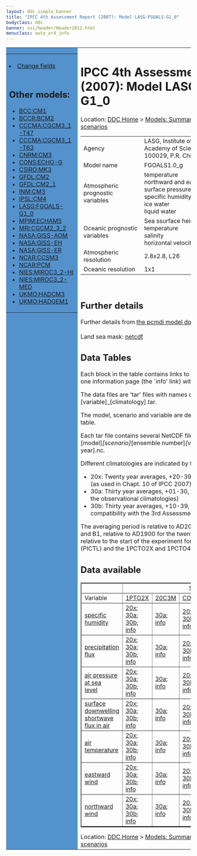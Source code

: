 ```yaml
---
layout: ddc_simple_banner
title: "IPCC 4th Assessment Report (2007): Model LASG-FGOALS-G1_0"
bodyclass: ddc
banner: ssi/header/Header2012.html
menuclass: auto_ar4_info
---
```



<table width="100%" border="0" cellspacing="0" cellpadding="0" style="border-collapse: collapse;">
<tr style="margin:0;padding:0;border:0;">
<td style="margin:0;padding:0;border:0;height:1pt;width:150pt;background:#5492CD;" valign="top" >

<div id="lh-col2" class="auto_ar4_info">
<table class="menumain" bgcolor="#5492CD" cellspacing="0" width="100%" border="0">
<tr><td>

<br/>
<li><a href="model-LASG-FGOALS-G1_0-change.html">Change fields</a></li><br/>

<h2> Other models:</h2>
<ul>
<li><a href="model-BCC-CM1.html">BCC:CM1</a></li>
<li><a href="model-BCCR-BCM2.html">BCCR:BCM2</a></li>
<li><a href="model-CCCMA-CGCM3_1-T47.html">CCCMA:CGCM3_1-T47</a></li>
<li><a href="model-CCCMA-CGCM3_1-T63.html">CCCMA:CGCM3_1-T63</a></li>
<li><a href="model-CNRM-CM3.html">CNRM:CM3</a></li>
<li><a href="model-CONS-ECHO-G.html">CONS:ECHO-G</a></li>
<li><a href="model-CSIRO-MK3.html">CSIRO:MK3</a></li>
<li><a href="model-GFDL-CM2.html">GFDL:CM2</a></li>
<li><a href="model-GFDL-CM2_1.html">GFDL:CM2_1</a></li>
<li><a href="model-INM-CM3.html">INM:CM3</a></li>
<li><a href="model-IPSL-CM4.html">IPSL:CM4</a></li>
<li><a href="model-LASG-FGOALS-G1_0.html">LASG:FGOALS-G1_0</a></li>
<li><a href="model-MPIM-ECHAM5.html">MPIM:ECHAM5</a></li>
<li><a href="model-MRI-CGCM2_3_2.html">MRI:CGCM2_3_2</a></li>
<li><a href="model-NASA-GISS-AOM.html">NASA:GISS-AOM</a></li>
<li><a href="model-NASA-GISS-EH.html">NASA:GISS-EH</a></li>
<li><a href="model-NASA-GISS-ER.html">NASA:GISS-ER</a></li>
<li><a href="model-NCAR-CCSM3.html">NCAR:CCSM3</a></li>
<li><a href="model-NCAR-PCM.html">NCAR:PCM</a></li>
<li><a href="model-NIES-MIROC3_2-HI.html">NIES:MIROC3_2-HI</a></li>
<li><a href="model-NIES-MIROC3_2-MED.html">NIES:MIROC3_2-MED</a></li>
<li><a href="model-UKMO-HADCM3.html">UKMO:HADCM3</a></li>
<li><a href="model-UKMO-HADGEM1.html">UKMO:HADGEM1</a></li>
</ul>

</td></tr> 
<!--#include virtual="/ssi12/logos/badc.html" -->
</table>
</div>
</td>
<td><h1>IPCC 4th Assessment Report (2007): Model LASG-FGOALS-G1_0</h1>

<!-- Breadcrumb1 -->
<div id="breadcrumb1" align="left">
Location: <a href="/index.html">DDC Home</a> > <a href="/sim/gcm_clim/">Models: Summary Data</a>
> <a href="/sim/gcm_clim/SRES_AR4/index.html">AR4 (2007): SRES scenarios</a>
</div>
<!-- End of Breadcrumb1 --><table class="meta-data-table">
<tr>
     <td class="meta-table-col1">Agency</td><td> LASG, Institute of Atmospheric Physics, Chinese Academy of Sciemces, P.O. Box 9804, Beijing 100029, P.R. China</td>
</tr>
<tr>
     <td class="meta-table-col1">Model name</td><td> FGOALS1.0_g</td>
</tr>
<tr>
     <td class="meta-table-col1">Atmospheric prognostic variables</td><td> temperature<br/>
 northward and eastward wind<br/>
 surface pressure<br/>
 specific humidity<br/>
 ice water<br/>
 liquid water</td>
</tr>
<tr>
     <td class="meta-table-col1">Oceanic prognostic variables</td><td> Sea ssurface height<br/>
 temperature<br/>
 salinity<br/>
 horizontal velocity</td>
</tr>
<tr>
     <td class="meta-table-col1">Atmospheric resolution</td><td> 2.8x2.8, L26</td>
</tr>
<tr>
     <td class="meta-table-col1">Oceanic resolution</td><td> 1x1</td>
</tr>
</table>
<br/>
<h2>Further details</h2>
    Further details from <a href="http://www-pcmdi.llnl.gov/ipcc/model_documentation/ipcc_model_documentation.php">
          the pcmdi model documentation page</a>
<br/>
<br/>Land sea mask: <a href="/cgi-bin/downl/ar4_nc/sftlf/FGOALS_sftlf.nc">netcdf</a><br/>
<h2> Data Tables</h2>

Each block in the table contains links to one or more data files and
to one information page (the `info' link) with further information.
<p/>

The data files are 'tar' files with names of the form
[model]_[scenario]_[variable]_[climatology].tar.
<p/>

The model, scenario and variable are determined by the position in
the table.
<p/>

Each tar file contains several NetCDF files with names of the form:
[model]_[scenario]_[ensemble number]_[variable]_[start-year]-[end-year].nc.
<p/>

Different climatologies are indicated by the links within each table entry.
<ul>
<li>20x: Twenty year averages, +20-39, +46-65, +80-99, +180-199 (as used in Chapt. 10 of IPCC 2007)</li>
<li>30a: Thirty year averages, +01-30, +31-60, +61-90 (as used in the observational climatologies)</li>
<li>30b: Thirty year averages, +10-39, +40-69, +70-99 (for compatibility with the 3rd Assessment Report)</li>
</ul>
The averaging period is relative to AD2000 for SRES scenarios A1B, A2 and B1,
relative to AD1900 for the twentieth century run (20C3M) and relative to the
start of the experiment for the pre-industrial control (PICTL) and the
1PCTO2X and 1PCTO4X runs.
<p/>

<h2>Data available</h2>

<table class="data-table"  border="2">
<tr><td></td>
<td colspan="6" align="center">Scenario</td>
</tr>
<tr><td>Variable</td>
      <td><a href="scenario-1PTO2X.html">1PTO2X</a></td>
      <td><a href="scenario-20C3M.html">20C3M</a></td>
      <td><a href="scenario-COMMIT.html">COMMIT</a></td>
      <td><a href="scenario-PICTL.html">PICTL</a></td>
      <td><a href="scenario-SRA1B.html">SRA1B</a></td>
      <td><a href="scenario-SRB1.html">SRB1</a></td>
</tr>
<tr><td class="data-table-col1"><a href="var-specific_humidity.html">specific humidity</a></td>
      <td class="data-table-item">
      <a href="/cgi-bin/downl/ar4_nc/huss/FGOALS_1PTO2X_huss_oc20x.tar">20x</a>;
      <a href="/cgi-bin/downl/ar4_nc/huss/FGOALS_1PTO2X_huss_oc30a.tar">30a</a>;
      <a href="/cgi-bin/downl/ar4_nc/huss/FGOALS_1PTO2X_huss_oc30b.tar">30b</a>;
      <a href="/ar4/info/LASG-FGOALS-G1_0_1PTO2X_huss.html">info</a></td>
      <td class="data-table-item">
      <a href="/cgi-bin/downl/ar4_nc/huss/FGOALS_20C3M_huss_c30a.tar">30a</a>;
      <a href="/ar4/info/LASG-FGOALS-G1_0_20C3M_huss.html">info</a></td>
      <td class="data-table-item">
      <a href="/cgi-bin/downl/ar4_nc/huss/FGOALS_COMMIT_huss_c20x.tar">20x</a>;
      <a href="/cgi-bin/downl/ar4_nc/huss/FGOALS_COMMIT_huss_c30b.tar">30b</a>;
      <a href="/ar4/info/LASG-FGOALS-G1_0_COMMIT_huss.html">info</a></td>
      <td class="data-table-item">
      <a href="/cgi-bin/downl/ar4_nc/huss/FGOALS_PICTL_huss_oc20x.tar">20x</a>;
      <a href="/cgi-bin/downl/ar4_nc/huss/FGOALS_PICTL_huss_oc30a.tar">30a</a>;
      <a href="/cgi-bin/downl/ar4_nc/huss/FGOALS_PICTL_huss_oc30b.tar">30b</a>;
      <a href="/ar4/info/LASG-FGOALS-G1_0_PICTL_huss.html">info</a></td>
      <td class="data-table-item">
      <a href="/cgi-bin/downl/ar4_nc/huss/FGOALS_SRA1B_huss_c20x.tar">20x</a>;
      <a href="/cgi-bin/downl/ar4_nc/huss/FGOALS_SRA1B_huss_c30b.tar">30b</a>;
      <a href="/ar4/info/LASG-FGOALS-G1_0_SRA1B_huss.html">info</a></td>
      <td class="data-table-item">
      <a href="/cgi-bin/downl/ar4_nc/huss/FGOALS_SRB1_huss_c20x.tar">20x</a>;
      <a href="/cgi-bin/downl/ar4_nc/huss/FGOALS_SRB1_huss_c30b.tar">30b</a>;
      <a href="/ar4/info/LASG-FGOALS-G1_0_SRB1_huss.html">info</a></td>
</tr>
<tr><td class="data-table-col1"><a href="var-precipitation_flux.html">precipitation flux</a></td>
      <td class="data-table-item">
      <a href="/cgi-bin/downl/ar4_nc/pr/FGOALS_1PTO2X_pr_oc20x.tar">20x</a>;
      <a href="/cgi-bin/downl/ar4_nc/pr/FGOALS_1PTO2X_pr_oc30a.tar">30a</a>;
      <a href="/cgi-bin/downl/ar4_nc/pr/FGOALS_1PTO2X_pr_oc30b.tar">30b</a>;
      <a href="/ar4/info/LASG-FGOALS-G1_0_1PTO2X_pr.html">info</a></td>
      <td class="data-table-item">
      <a href="/cgi-bin/downl/ar4_nc/pr/FGOALS_20C3M_pr_c30a.tar">30a</a>;
      <a href="/ar4/info/LASG-FGOALS-G1_0_20C3M_pr.html">info</a></td>
      <td class="data-table-item">
      <a href="/cgi-bin/downl/ar4_nc/pr/FGOALS_COMMIT_pr_c20x.tar">20x</a>;
      <a href="/cgi-bin/downl/ar4_nc/pr/FGOALS_COMMIT_pr_c30b.tar">30b</a>;
      <a href="/ar4/info/LASG-FGOALS-G1_0_COMMIT_pr.html">info</a></td>
      <td class="data-table-item">
      <a href="/cgi-bin/downl/ar4_nc/pr/FGOALS_PICTL_pr_oc20x.tar">20x</a>;
      <a href="/cgi-bin/downl/ar4_nc/pr/FGOALS_PICTL_pr_oc30a.tar">30a</a>;
      <a href="/cgi-bin/downl/ar4_nc/pr/FGOALS_PICTL_pr_oc30b.tar">30b</a>;
      <a href="/ar4/info/LASG-FGOALS-G1_0_PICTL_pr.html">info</a></td>
      <td class="data-table-item">
      <a href="/cgi-bin/downl/ar4_nc/pr/FGOALS_SRA1B_pr_c20x.tar">20x</a>;
      <a href="/cgi-bin/downl/ar4_nc/pr/FGOALS_SRA1B_pr_c30b.tar">30b</a>;
      <a href="/ar4/info/LASG-FGOALS-G1_0_SRA1B_pr.html">info</a></td>
      <td class="data-table-item">
      <a href="/cgi-bin/downl/ar4_nc/pr/FGOALS_SRB1_pr_c20x.tar">20x</a>;
      <a href="/cgi-bin/downl/ar4_nc/pr/FGOALS_SRB1_pr_c30b.tar">30b</a>;
      <a href="/ar4/info/LASG-FGOALS-G1_0_SRB1_pr.html">info</a></td>
</tr>
<tr><td class="data-table-col1"><a href="var-air_pressure_at_sea_level.html">air pressure at sea<br/> level</a></td>
      <td class="data-table-item">
      <a href="/cgi-bin/downl/ar4_nc/psl/FGOALS_1PTO2X_psl_oc20x.tar">20x</a>;
      <a href="/cgi-bin/downl/ar4_nc/psl/FGOALS_1PTO2X_psl_oc30a.tar">30a</a>;
      <a href="/cgi-bin/downl/ar4_nc/psl/FGOALS_1PTO2X_psl_oc30b.tar">30b</a>;
      <a href="/ar4/info/LASG-FGOALS-G1_0_1PTO2X_psl.html">info</a></td>
      <td class="data-table-item">
      <a href="/cgi-bin/downl/ar4_nc/psl/FGOALS_20C3M_psl_c30a.tar">30a</a>;
      <a href="/ar4/info/LASG-FGOALS-G1_0_20C3M_psl.html">info</a></td>
      <td class="data-table-item">
      <a href="/cgi-bin/downl/ar4_nc/psl/FGOALS_COMMIT_psl_c20x.tar">20x</a>;
      <a href="/cgi-bin/downl/ar4_nc/psl/FGOALS_COMMIT_psl_c30b.tar">30b</a>;
      <a href="/ar4/info/LASG-FGOALS-G1_0_COMMIT_psl.html">info</a></td>
      <td class="data-table-item">
      <a href="/cgi-bin/downl/ar4_nc/psl/FGOALS_PICTL_psl_oc20x.tar">20x</a>;
      <a href="/cgi-bin/downl/ar4_nc/psl/FGOALS_PICTL_psl_oc30a.tar">30a</a>;
      <a href="/cgi-bin/downl/ar4_nc/psl/FGOALS_PICTL_psl_oc30b.tar">30b</a>;
      <a href="/ar4/info/LASG-FGOALS-G1_0_PICTL_psl.html">info</a></td>
      <td class="data-table-item">
      <a href="/cgi-bin/downl/ar4_nc/psl/FGOALS_SRA1B_psl_c20x.tar">20x</a>;
      <a href="/cgi-bin/downl/ar4_nc/psl/FGOALS_SRA1B_psl_c30b.tar">30b</a>;
      <a href="/ar4/info/LASG-FGOALS-G1_0_SRA1B_psl.html">info</a></td>
      <td class="data-table-item">
      <a href="/cgi-bin/downl/ar4_nc/psl/FGOALS_SRB1_psl_c20x.tar">20x</a>;
      <a href="/cgi-bin/downl/ar4_nc/psl/FGOALS_SRB1_psl_c30b.tar">30b</a>;
      <a href="/ar4/info/LASG-FGOALS-G1_0_SRB1_psl.html">info</a></td>
</tr>
<tr><td class="data-table-col1"><a href="var-surface_downwelling_shortwave_flux_in_air.html">surface downwelling<br/> shortwave flux in air</a></td>
      <td class="data-table-item">
      <a href="/cgi-bin/downl/ar4_nc/rsds/FGOALS_1PTO2X_rsds_oc20x.tar">20x</a>;
      <a href="/cgi-bin/downl/ar4_nc/rsds/FGOALS_1PTO2X_rsds_oc30a.tar">30a</a>;
      <a href="/cgi-bin/downl/ar4_nc/rsds/FGOALS_1PTO2X_rsds_oc30b.tar">30b</a>;
      <a href="/ar4/info/LASG-FGOALS-G1_0_1PTO2X_rsds.html">info</a></td>
      <td class="data-table-item">
      <a href="/cgi-bin/downl/ar4_nc/rsds/FGOALS_20C3M_rsds_c30a.tar">30a</a>;
      <a href="/ar4/info/LASG-FGOALS-G1_0_20C3M_rsds.html">info</a></td>
      <td class="data-table-item">
      <a href="/cgi-bin/downl/ar4_nc/rsds/FGOALS_COMMIT_rsds_c20x.tar">20x</a>;
      <a href="/cgi-bin/downl/ar4_nc/rsds/FGOALS_COMMIT_rsds_c30b.tar">30b</a>;
      <a href="/ar4/info/LASG-FGOALS-G1_0_COMMIT_rsds.html">info</a></td>
      <td class="data-table-item">
      <a href="/cgi-bin/downl/ar4_nc/rsds/FGOALS_PICTL_rsds_oc20x.tar">20x</a>;
      <a href="/cgi-bin/downl/ar4_nc/rsds/FGOALS_PICTL_rsds_oc30a.tar">30a</a>;
      <a href="/cgi-bin/downl/ar4_nc/rsds/FGOALS_PICTL_rsds_oc30b.tar">30b</a>;
      <a href="/ar4/info/LASG-FGOALS-G1_0_PICTL_rsds.html">info</a></td>
      <td class="data-table-item">
      <a href="/cgi-bin/downl/ar4_nc/rsds/FGOALS_SRA1B_rsds_c20x.tar">20x</a>;
      <a href="/cgi-bin/downl/ar4_nc/rsds/FGOALS_SRA1B_rsds_c30b.tar">30b</a>;
      <a href="/ar4/info/LASG-FGOALS-G1_0_SRA1B_rsds.html">info</a></td>
      <td class="data-table-item">
      <a href="/cgi-bin/downl/ar4_nc/rsds/FGOALS_SRB1_rsds_c20x.tar">20x</a>;
      <a href="/cgi-bin/downl/ar4_nc/rsds/FGOALS_SRB1_rsds_c30b.tar">30b</a>;
      <a href="/ar4/info/LASG-FGOALS-G1_0_SRB1_rsds.html">info</a></td>
</tr>
<tr><td class="data-table-col1"><a href="var-air_temperature.html">air temperature</a></td>
      <td class="data-table-item">
      <a href="/cgi-bin/downl/ar4_nc/tas/FGOALS_1PTO2X_tas_oc20x.tar">20x</a>;
      <a href="/cgi-bin/downl/ar4_nc/tas/FGOALS_1PTO2X_tas_oc30a.tar">30a</a>;
      <a href="/cgi-bin/downl/ar4_nc/tas/FGOALS_1PTO2X_tas_oc30b.tar">30b</a>;
      <a href="/ar4/info/LASG-FGOALS-G1_0_1PTO2X_tas.html">info</a></td>
      <td class="data-table-item">
      <a href="/cgi-bin/downl/ar4_nc/tas/FGOALS_20C3M_tas_c30a.tar">30a</a>;
      <a href="/ar4/info/LASG-FGOALS-G1_0_20C3M_tas.html">info</a></td>
      <td class="data-table-item">
      <a href="/cgi-bin/downl/ar4_nc/tas/FGOALS_COMMIT_tas_c20x.tar">20x</a>;
      <a href="/cgi-bin/downl/ar4_nc/tas/FGOALS_COMMIT_tas_c30b.tar">30b</a>;
      <a href="/ar4/info/LASG-FGOALS-G1_0_COMMIT_tas.html">info</a></td>
      <td class="data-table-item">
      <a href="/cgi-bin/downl/ar4_nc/tas/FGOALS_PICTL_tas_oc20x.tar">20x</a>;
      <a href="/cgi-bin/downl/ar4_nc/tas/FGOALS_PICTL_tas_oc30a.tar">30a</a>;
      <a href="/cgi-bin/downl/ar4_nc/tas/FGOALS_PICTL_tas_oc30b.tar">30b</a>;
      <a href="/ar4/info/LASG-FGOALS-G1_0_PICTL_tas.html">info</a></td>
      <td class="data-table-item">
      <a href="/cgi-bin/downl/ar4_nc/tas/FGOALS_SRA1B_tas_c20x.tar">20x</a>;
      <a href="/cgi-bin/downl/ar4_nc/tas/FGOALS_SRA1B_tas_c30b.tar">30b</a>;
      <a href="/ar4/info/LASG-FGOALS-G1_0_SRA1B_tas.html">info</a></td>
      <td class="data-table-item">
      <a href="/cgi-bin/downl/ar4_nc/tas/FGOALS_SRB1_tas_c20x.tar">20x</a>;
      <a href="/cgi-bin/downl/ar4_nc/tas/FGOALS_SRB1_tas_c30b.tar">30b</a>;
      <a href="/ar4/info/LASG-FGOALS-G1_0_SRB1_tas.html">info</a></td>
</tr>
<tr><td class="data-table-col1"><a href="var-eastward_wind.html">eastward wind</a></td>
      <td class="data-table-item">
      <a href="/cgi-bin/downl/ar4_nc/uas/FGOALS_1PTO2X_uas_oc20x.tar">20x</a>;
      <a href="/cgi-bin/downl/ar4_nc/uas/FGOALS_1PTO2X_uas_oc30a.tar">30a</a>;
      <a href="/cgi-bin/downl/ar4_nc/uas/FGOALS_1PTO2X_uas_oc30b.tar">30b</a>;
      <a href="/ar4/info/LASG-FGOALS-G1_0_1PTO2X_uas.html">info</a></td>
      <td class="data-table-item">
      <a href="/cgi-bin/downl/ar4_nc/uas/FGOALS_20C3M_uas_c30a.tar">30a</a>;
      <a href="/ar4/info/LASG-FGOALS-G1_0_20C3M_uas.html">info</a></td>
      <td class="data-table-item">
      <a href="/cgi-bin/downl/ar4_nc/uas/FGOALS_COMMIT_uas_c20x.tar">20x</a>;
      <a href="/cgi-bin/downl/ar4_nc/uas/FGOALS_COMMIT_uas_c30b.tar">30b</a>;
      <a href="/ar4/info/LASG-FGOALS-G1_0_COMMIT_uas.html">info</a></td>
      <td class="data-table-item">
      <a href="/cgi-bin/downl/ar4_nc/uas/FGOALS_PICTL_uas_oc20x.tar">20x</a>;
      <a href="/cgi-bin/downl/ar4_nc/uas/FGOALS_PICTL_uas_oc30a.tar">30a</a>;
      <a href="/cgi-bin/downl/ar4_nc/uas/FGOALS_PICTL_uas_oc30b.tar">30b</a>;
      <a href="/ar4/info/LASG-FGOALS-G1_0_PICTL_uas.html">info</a></td>
      <td class="data-table-item">
      <a href="/cgi-bin/downl/ar4_nc/uas/FGOALS_SRA1B_uas_c20x.tar">20x</a>;
      <a href="/cgi-bin/downl/ar4_nc/uas/FGOALS_SRA1B_uas_c30b.tar">30b</a>;
      <a href="/ar4/info/LASG-FGOALS-G1_0_SRA1B_uas.html">info</a></td>
      <td class="data-table-item">
      <a href="/cgi-bin/downl/ar4_nc/uas/FGOALS_SRB1_uas_c20x.tar">20x</a>;
      <a href="/cgi-bin/downl/ar4_nc/uas/FGOALS_SRB1_uas_c30b.tar">30b</a>;
      <a href="/ar4/info/LASG-FGOALS-G1_0_SRB1_uas.html">info</a></td>
</tr>
<tr><td class="data-table-col1"><a href="var-northward_wind.html">northward wind</a></td>
      <td class="data-table-item">
      <a href="/cgi-bin/downl/ar4_nc/vas/FGOALS_1PTO2X_vas_oc20x.tar">20x</a>;
      <a href="/cgi-bin/downl/ar4_nc/vas/FGOALS_1PTO2X_vas_oc30a.tar">30a</a>;
      <a href="/cgi-bin/downl/ar4_nc/vas/FGOALS_1PTO2X_vas_oc30b.tar">30b</a>;
      <a href="/ar4/info/LASG-FGOALS-G1_0_1PTO2X_vas.html">info</a></td>
      <td class="data-table-item">
      <a href="/cgi-bin/downl/ar4_nc/vas/FGOALS_20C3M_vas_c30a.tar">30a</a>;
      <a href="/ar4/info/LASG-FGOALS-G1_0_20C3M_vas.html">info</a></td>
      <td class="data-table-item">
      <a href="/cgi-bin/downl/ar4_nc/vas/FGOALS_COMMIT_vas_c20x.tar">20x</a>;
      <a href="/cgi-bin/downl/ar4_nc/vas/FGOALS_COMMIT_vas_c30b.tar">30b</a>;
      <a href="/ar4/info/LASG-FGOALS-G1_0_COMMIT_vas.html">info</a></td>
      <td class="data-table-item">
      <a href="/cgi-bin/downl/ar4_nc/vas/FGOALS_PICTL_vas_oc20x.tar">20x</a>;
      <a href="/cgi-bin/downl/ar4_nc/vas/FGOALS_PICTL_vas_oc30a.tar">30a</a>;
      <a href="/cgi-bin/downl/ar4_nc/vas/FGOALS_PICTL_vas_oc30b.tar">30b</a>;
      <a href="/ar4/info/LASG-FGOALS-G1_0_PICTL_vas.html">info</a></td>
      <td class="data-table-item">
      <a href="/cgi-bin/downl/ar4_nc/vas/FGOALS_SRA1B_vas_c20x.tar">20x</a>;
      <a href="/cgi-bin/downl/ar4_nc/vas/FGOALS_SRA1B_vas_c30b.tar">30b</a>;
      <a href="/ar4/info/LASG-FGOALS-G1_0_SRA1B_vas.html">info</a></td>
      <td class="data-table-item">
      <a href="/cgi-bin/downl/ar4_nc/vas/FGOALS_SRB1_vas_c20x.tar">20x</a>;
      <a href="/cgi-bin/downl/ar4_nc/vas/FGOALS_SRB1_vas_c30b.tar">30b</a>;
      <a href="/ar4/info/LASG-FGOALS-G1_0_SRB1_vas.html">info</a></td>
</tr>
</table>
</div>
<!-- Breadcrumb2 -->
<div id="breadcrumb2" align="left">
Location: <a href="/index.html">DDC Home</a> > <a href="/sim/gcm_clim/">Models: Summary Data</a>
> <a href="/sim/gcm_clim/SRES_AR4/index.html">AR4 (2007): SRES scenarios</a>
</div>
<!-- End of Breadcrumb2 --></td></tr></table>
